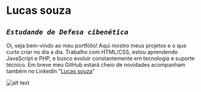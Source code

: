 # Lucas souza 
*`Estudande de Defesa cibenética`*
---
Oi, seja bem-vindo ao meu portfólio!
Aqui mostro meus projetos e o que curto criar no dia a dia.
Trabalho com HTML/CSS, estou aprendendo JavaScript e PHP, e busco evoluir constantemente em tecnologia e suporte técnico.
Em breve meu GitHub estará cheio de novidades acompanham também no Linkedin "[Lucas souza](https://www.linkedin.com/in/lucas-souza-1170a6263/)"

![alt text](image-2.png)

       
          
